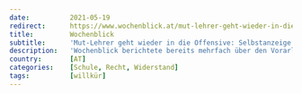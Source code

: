 ```yaml
---
date:          2021-05-19
redirect:      https://www.wochenblick.at/mut-lehrer-geht-wieder-in-die-offensive-selbstanzeige/
title:         Wochenblick
subtitle:      'Mut-Lehrer geht wieder in die Offensive: Selbstanzeige!'
description:   'Wochenblick berichtete bereits mehrfach über den Vorarlberger Mut-Lehrer. Er weigerte sich, seine Schüler zu Masken oder Tests zu zwingen. Jetzt wurde er fristlos entlassen.'
country:       [AT]
categories:    [Schule, Recht, Widerstand]
tags:          [willkür]
---
```

